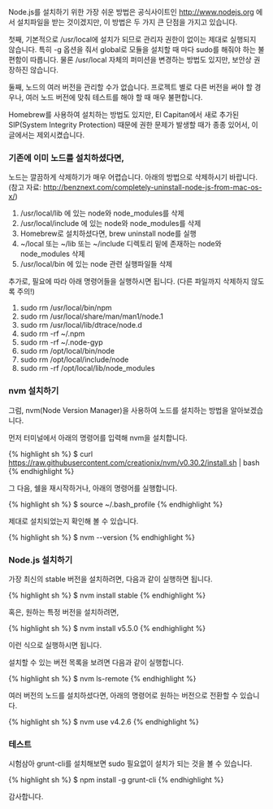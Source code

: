 Node.js를 설치하기 위한 가장 쉬운 방법은 공식사이트인 http://www.nodejs.org 에서 설치파일을 받는 것이겠지만, 이 방법은 두 가지 큰 단점을 가지고 있습니다.

첫째, 기본적으로 /usr/local에 설치가 되므로 관리자 권한이 없이는 제대로 실행되지 않습니다. 특히 -g 옵션을 줘서 global로 모듈을 설치할 때 마다 sudo를 해줘야 하는 불편함이 따릅니다. 물론 /usr/local 자체의 퍼미션을 변경하는 방법도 있지만, 보안상 권장하진 않습니다.

둘째, 노드의 여러 버전을 관리할 수가 없습니다. 프로젝트 별로 다른 버전을 써야 할 경우나, 여러 노드 버전에 맞춰 테스트를 해야 할 때 매우 불편합니다.

Homebrew를 사용하여 설치하는 방법도 있지만, El Capitan에서 새로 추가된 SIP(System Integrity Protection) 때문에 권한 문제가 발생할 때가 종종 있어서, 이 글에서는 제외시켰습니다.

### 기존에 이미 노드를 설치하셨다면,
노드는 깔끔하게 삭제하기가 매우 어렵습니다. 아래의 방법으로 삭제하시기 바랍니다.
(참고 자료: http://benznext.com/completely-uninstall-node-js-from-mac-os-x/)

1. /usr/local/lib 에 있는 node와 node_modules를 삭제
2. /usr/local/include 에 있는 node와 node_modules를 삭제
3. Homebrew로 설치하셨다면, brew uninstall node를 실행
4. ~/local 또는 ~/lib 또는 ~/include 디렉토리 밑에 존재하는 node와 node_modules 삭제
5. /usr/local/bin 에 있는 node 관련 실행파일들 삭제

추가로, 필요에 따라 아래 명령어들을 실행하시면 됩니다. (다른 파일까지 삭제하지 않도록 주의!)

1. sudo rm /usr/local/bin/npm
2. sudo rm /usr/local/share/man/man1/node.1
3. sudo rm /usr/local/lib/dtrace/node.d
4. sudo rm -rf ~/.npm
5. sudo rm -rf ~/.node-gyp
6. sudo rm /opt/local/bin/node
7. sudo rm /opt/local/include/node
8. sudo rm -rf /opt/local/lib/node_modules

### nvm 설치하기

그럼, nvm(Node Version Manager)을 사용하여 노드를 설치하는 방법을 알아보겠습니다.

먼저 터미널에서 아래의 명령어를 입력해 nvm을 설치합니다.

{% highlight sh %}
$ curl https://raw.githubusercontent.com/creationix/nvm/v0.30.2/install.sh | bash
{% endhighlight %}

그 다음, 쉘을 재시작하거나, 아래의 명령어를 실행합니다.

{% highlight sh %}
$ source ~/.bash_profile
{% endhighlight %}

제대로 설치되었는지 확인해 볼 수 있습니다.

{% highlight sh %}
$ nvm --version
{% endhighlight %}

### Node.js 설치하기

가장 최신의 stable 버전을 설치하려면, 다음과 같이 실행하면 됩니다.

{% highlight sh %}
$ nvm install stable
{% endhighlight %}

혹은, 원하는 특정 버전을 설치하려면,

{% highlight sh %}
$ nvm install v5.5.0
{% endhighlight %}

이런 식으로 실행하시면 됩니다.

설치할 수 있는 버전 목록을 보려면 다음과 같이 실행합니다.

{% highlight sh %}
$ nvm ls-remote
{% endhighlight %}

여러 버전의 노드를 설치하셨다면, 아래의 명령어로 원하는 버전으로 전환할 수 있습니다.

{% highlight sh %}
$ nvm use v4.2.6
{% endhighlight %}

### 테스트

시험삼아 grunt-cli를 설치해보면 sudo 필요없이 설치가 되는 것을 볼 수 있습니다.

{% highlight sh %}
$ npm install -g grunt-cli
{% endhighlight %}

감사합니다.
